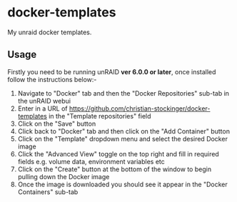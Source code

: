docker-templates
===

My unraid docker templates.

## Usage

Firstly you need to be running unRAID **ver 6.0.0 or later**, once installed follow the instructions below:-

1. Navigate to "Docker" tab and then the "Docker Repositories" sub-tab in the unRAID webui
1. Enter in a URL of https://github.com/christian-stockinger/docker-templates in the "Template repositories" field
1. Click on the "Save" button
1. Click back to "Docker" tab and then click on the "Add Container" button
1. Click on the "Template" dropdown menu and select the desired Docker image
1. Click the "Advanced View" toggle on the top right and fill in required fields e.g. volume data, environment variables etc
1. Click on the "Create" button at the bottom of the window to begin pulling down the Docker image
1. Once the image is downloaded you should see it appear in the "Docker Containers" sub-tab
